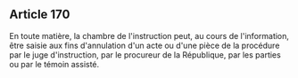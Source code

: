 Article 170
----
En toute matière, la chambre de l'instruction peut, au cours de l'information,
être saisie aux fins d'annulation d'un acte ou d'une pièce de la procédure par
le juge d'instruction, par le procureur de la République, par les parties ou par
le témoin assisté.
